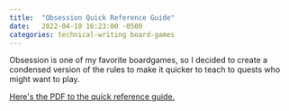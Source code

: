 ```yaml
---
title:  "Obsession Quick Reference Guide"
date:   2022-04-10 16:23:00 -0500
categories: technical-writing board-games
---
```


Obsession is one of my favorite boardgames, so I decided to create a condensed version of the rules to make it quicker to teach to quests who might want to play.

 [Here's the PDF to the quick reference guide.](/assets/obsession-guide.pdf)
